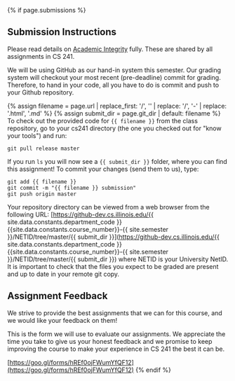 {% if page.submissions %}
## Submission Instructions

Please read details on [Academic Integrity](/#academic-integrity) fully. These are shared by all assignments in CS 241.

We will be using GitHub as our hand-in system this semester. Our grading system will checkout your most recent (pre-deadline) commit for grading. Therefore, to hand in your code, all you have to do is commit and push to your Github repository.

{% assign filename = page.url | replace_first: '/', '' | replace: '/', '-'  | replace: '.html', '.md' %}
{% assign submit_dir = page.git_dir | default: filename %}
To check out the provided code for <code class="highlighter-rouge">{{ filename }}</code> from the class repository, go to your cs241 directory (the one you checked out for "know your tools") and run:

```
git pull release master
```

If you run `ls` you will now see a `{{ submit_dir }}` folder, where you can find this assignment! To commit your changes (send them to us), type:

```
git add {{ filename }}
git commit -m "{{ filename }} submission"
git push origin master
```

Your repository directory can be viewed from a web browser from the following URL: 
[https://github-dev.cs.illinois.edu/{{ site.data.constants.department_code }}{{site.data.constants.course_number}}-{{ site.semester }}/NETID/tree/master/{{ submit_dir }}](https://github-dev.cs.illinois.edu/{{ site.data.constants.department_code }}{{site.data.constants.course_number}}-{{ site.semester }}/NETID/tree/master/{{ submit_dir }}) where NETID is your University NetID. It is important to check that the files you expect to be graded are present and up to date in your remote git copy.

## Assignment Feedback

We strive to provide the best assignments that we can for this course, and we would like your feedback on them!

This is the form we will use to evaluate our assignments. We appreciate the time you take to give us your honest feedback and we promise to keep improving the course to make your experience in CS 241 the best it can be.

[https://goo.gl/forms/hREf0ojFWumYfQF12](https://goo.gl/forms/hREf0ojFWumYfQF12)
{% endif %}

